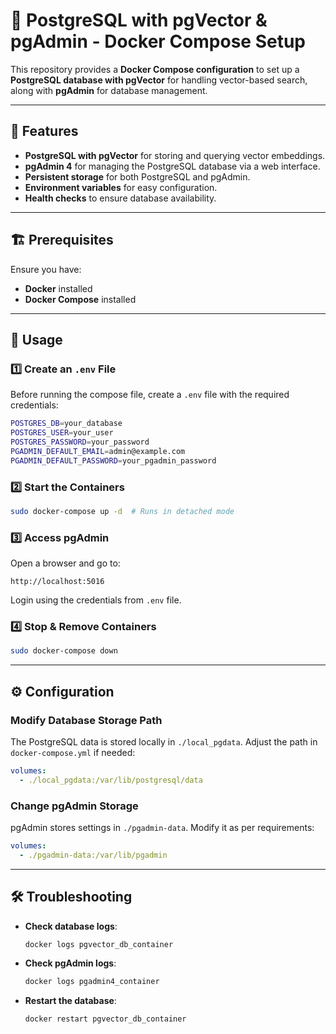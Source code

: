 # 🚀 PostgreSQL with pgVector & pgAdmin - Docker Compose Setup

This repository provides a **Docker Compose configuration** to set up a **PostgreSQL database with pgVector** for handling vector-based search, along with **pgAdmin** for database management.

---

## 📌 Features
- **PostgreSQL with pgVector** for storing and querying vector embeddings.
- **pgAdmin 4** for managing the PostgreSQL database via a web interface.
- **Persistent storage** for both PostgreSQL and pgAdmin.
- **Environment variables** for easy configuration.
- **Health checks** to ensure database availability.

---

## 🏗️ Prerequisites
Ensure you have:
- **Docker** installed 
- **Docker Compose** installed

---

## 🚀 Usage

### 1️⃣ Create an `.env` File
Before running the compose file, create a `.env` file with the required credentials:
```bash
POSTGRES_DB=your_database
POSTGRES_USER=your_user
POSTGRES_PASSWORD=your_password
PGADMIN_DEFAULT_EMAIL=admin@example.com
PGADMIN_DEFAULT_PASSWORD=your_pgadmin_password
```

### 2️⃣ Start the Containers
```bash
sudo docker-compose up -d  # Runs in detached mode
```

### 3️⃣ Access pgAdmin
Open a browser and go to:
```
http://localhost:5016
```
Login using the credentials from `.env` file.

### 4️⃣ Stop & Remove Containers
```bash
sudo docker-compose down
```

---

## ⚙️ Configuration
### **Modify Database Storage Path**
The PostgreSQL data is stored locally in `./local_pgdata`. Adjust the path in `docker-compose.yml` if needed:
```yaml
volumes:
  - ./local_pgdata:/var/lib/postgresql/data
```

### **Change pgAdmin Storage**
pgAdmin stores settings in `./pgadmin-data`. Modify it as per requirements:
```yaml
volumes:
  - ./pgadmin-data:/var/lib/pgadmin
```

---

## 🛠️ Troubleshooting
- **Check database logs**:  
  ```bash
  docker logs pgvector_db_container
  ```
- **Check pgAdmin logs**:
  ```bash
  docker logs pgadmin4_container
  ```
- **Restart the database**:
  ```bash
  docker restart pgvector_db_container
  ```